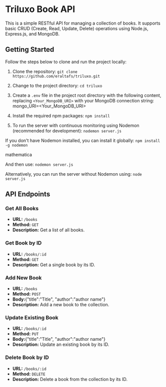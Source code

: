 # Triluxo Book API

This is a simple RESTful API for managing a collection of books. It supports basic CRUD (Create, Read, Update, Delete) operations using Node.js, Express.js, and MongoDB.

## Getting Started

Follow the steps below to clone and run the project locally:

1. Clone the repository:
`git clone https://github.com/eraltafs/triluxo.git`

2. Change to the project directory: `cd triluxo`

3. Create a `.env` file in the project root directory with the following content, replacing `<Your_MongoDB_URI>` with your MongoDB connection string:
mongo_URI=<Your_MongoDB_URI>


4. Install the required npm packages:
`npm install`

5. To run the server with continuous monitoring using Nodemon (recommended for development):
`nodemon server.js`



If you don't have Nodemon installed, you can install it globally:
`npm install -g nodemon`

mathematica


And then use:
`nodemon server.js`



Alternatively, you can run the server without Nodemon using:
`node server.js`




## API Endpoints

### Get All Books

- **URL:** `/books`
- **Method:** `GET`
- **Description:** Get a list of all books.

### Get Book by ID

- **URL:** `/books/:id`
- **Method:** `GET`
- **Description:** Get a single book by its ID.

### Add New Book

- **URL:** `/books`
- **Method:** `POST`
- **Body:**{"title":"Title", "author":"author name"}
- **Description:** Add a new book to the collection.

### Update Existing Book

- **URL:** `/books/:id`
- **Method:** `PUT`
- **Body:**{"title":"Title", "author":"author name"}
- **Description:** Update an existing book by its ID.

### Delete Book by ID

- **URL:** `/books/:id`
- **Method:** `DELETE`
- **Description:** Delete a book from the collection by its ID.

